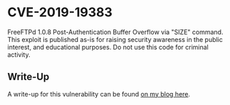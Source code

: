# CVE-2019-19383
 FreeFTPd 1.0.8 Post-Authentication Buffer Overflow via "SIZE" command. This exploit is published as-is for raising security awareness in the public interest, and educational purposes. Do not use this code for criminal activity.  

## Write-Up

 A write-up for this vulnerability can be found [on my blog here](https://cwinfosec.github.io/ThanksGiving-Exploit/).
